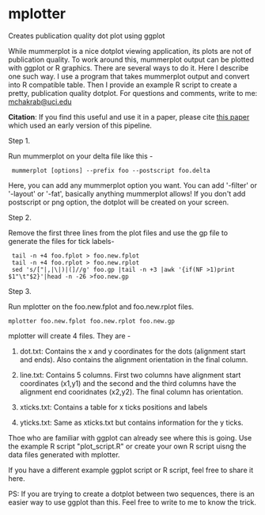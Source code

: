 # mplotter
Creates publication quality dot plot using ggplot

While mummerplot is a nice dotplot viewing application, its plots are not of publication quality. To work around this, mummerplot output can be plotted with ggplot or R graphics. There are several ways to do it. Here I describe one such way. I use a program that takes mummerplot output and convert into R compatible table. Then I provide an example R script to create a pretty, publication quality dotplot.
For questions and comments, write to me: mchakrab@uci.edu

<b> Citation</b>: If you find this useful and use it in a paper, please cite <a href="https://www.nature.com/articles/s41588-017-0010-y">this paper</a> which used an early version of this pipeline. 

 Step 1.
  
  Run mummerplot on your delta file like this -
   ```
    mummerplot [options] --prefix foo --postscript foo.delta
   ```
   
   Here, you can add any mummerplot option you want. You can add '-filter' or '-layout' or '-fat', basically anything mummerplot allows! If you don't add postscript or png option, the dotplot will be created on your screen.
  
  Step 2.
  
  Remove the first three lines from the plot files and use the gp file to generate the files for tick labels-
   ```
    tail -n +4 foo.fplot > foo.new.fplot
    tail -n +4 foo.rplot > foo.new.rplot
    sed 's/["|,|\|)|(]//g' foo.gp |tail -n +3 |awk '{if(NF >1)print $1"\t"$2}'|head -n -26 >foo.new.gp

   ```
  Step 3.
  
  Run mplotter on the foo.new.fplot and foo.new.rplot files.
   ```
   mplotter foo.new.fplot foo.new.rplot foo.new.gp
   ```
  mplotter will create 4 files. They are -
  
   1) dot.txt: Contains the x and y coordinates for the dots (alignment start and ends). Also contains the alignment orientation in the final column.

   2) line.txt: Contains 5 columns. First two columns have alignment start coordinates (x1,y1) and the second and the third columns have the alignment end cooridnates (x2,y2). The final column has orientation.

   3) xticks.txt: Contains a table for x ticks positions and labels

   4) yticks.txt: Same as xticks.txt but contains information for the y ticks. 
  
  Thoe who are familiar with ggplot can already see where this is going. Use the example R script "plot_script.R" or create your own R script uisng the data files generated with mplotter. 

 If you have a different example ggplot script or R script, feel free to share it here.
 
 PS: If you are trying to create a dotplot between two sequences, there is an easier way to use ggplot than this. Feel free to write to me to know the trick.
